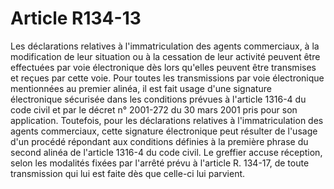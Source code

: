 # Article R134-13

Les déclarations relatives à l'immatriculation des agents commerciaux, à la modification de leur situation ou à la cessation de leur activité peuvent être effectuées par voie électronique dès lors qu'elles peuvent être transmises et reçues par cette voie.   Pour toutes les transmissions par voie électronique mentionnées au premier alinéa, il est fait usage d'une signature électronique sécurisée dans les conditions prévues à l'article 1316-4 du code civil et par le décret n° 2001-272 du 30 mars 2001 pris pour son application. Toutefois, pour les déclarations relatives à l'immatriculation des agents commerciaux, cette signature électronique peut résulter de l'usage d'un procédé répondant aux conditions définies à la première phrase du second alinéa de l'article 1316-4 du code civil.   Le greffier accuse réception, selon les modalités fixées par l'arrêté prévu à l'article R. 134-17, de toute transmission qui lui est faite dès que celle-ci lui parvient.